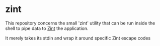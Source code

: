 # zint

This repository concerns the small 'zint' utility that can be run inside the shell to pipe data to [Zint](https://zint.app) the application.

It merely takes its stdin and wrap it around specific Zint escape codes
